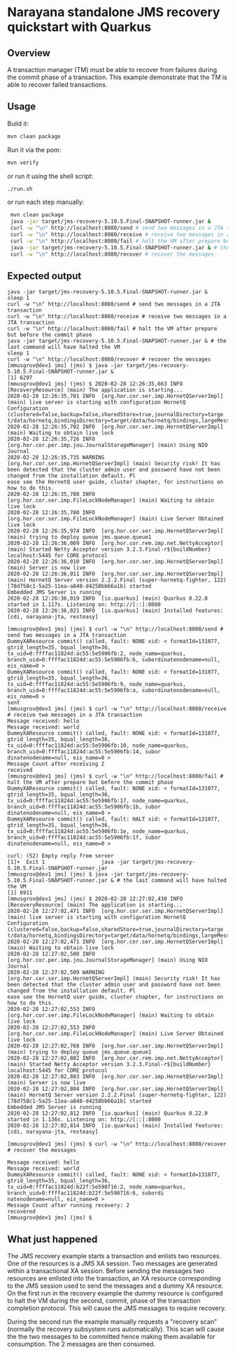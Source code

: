 <!--
JBoss, Home of Professional Open Source Copyright 2008, Red Hat Middleware
LLC, and others contributors as indicated by the @authors tag. All rights
reserved. See the copyright.txt in the distribution for a full listing of
individual contributors. This copyrighted material is made available to anyone
wishing to use, modify, copy, or redistribute it subject to the terms and
conditions of the GNU Lesser General Public License, v. 2.1. This program
is distributed in the hope that it will be useful, but WITHOUT A WARRANTY;
without even the implied warranty of MERCHANTABILITY or FITNESS FOR A PARTICULAR
PURPOSE. See the GNU Lesser General Public License for more details. You
should have received a copy of the GNU Lesser General Public License, v.2.1
along with this distribution; if not, write to the Free Software Foundation,
Inc., 51 Franklin Street, Fifth Floor, Boston, MA 02110-1301, USA.
-->

# Narayana standalone JMS recovery quickstart with Quarkus

## Overview

A transaction manager (TM) must be able to recover from failures during the commit phase of a transaction.
This example demonstrate that the TM is able to recover failed transactions.

## Usage

Build it:

```bash
mvn clean package
```

Run it via the pom:

```bash
mvn verify
```

or run it using the shell script:

```bash
./run.sh
```

or run each step manually:

```bash
 mvn clean package
 java -jar target/jms-recovery-5.10.5.Final-SNAPSHOT-runner.jar &
 curl -w "\n" http://localhost:8080/send # send two messages in a JTA transaction
 curl -w "\n" http://localhost:8080/receive # receive two messages in a JTA transaction
 curl -w "\n" http://localhost:8080/fail # halt the VM after prepare but before the commit phase
 java -jar target/jms-recovery-5.10.5.Final-SNAPSHOT-runner.jar & # the last command will have halted the VM
 curl -w "\n" http://localhost:8080/recover # recover the messages
```

## Expected output

```
java -jar target/jms-recovery-5.10.5.Final-SNAPSHOT-runner.jar &                                                                                                                                                   
sleep 1                                                                                                                                                                                                            
curl -w "\n" http://localhost:8080/send # send two messages in a JTA transaction                                                                                                                                   
curl -w "\n" http://localhost:8080/receive # receive two messages in a JTA transaction                                                                                                                             
curl -w "\n" http://localhost:8080/fail # halt the VM after prepare but before the commit phase                                                                                                                    
java -jar target/jms-recovery-5.10.5.Final-SNAPSHOT-runner.jar & # the last command will have halted the VM                                                                                                        
sleep 1                                                                                                                                                                                                            
curl -w "\n" http://localhost:8080/recover # recover the messages                                                                                                                                                  
[mmusgrov@dev1 jms] (jms) $ java -jar target/jms-recovery-5.10.5.Final-SNAPSHOT-runner.jar &                                                                                                                       
[1] 6297                                                                                                                                                                                                           
[mmusgrov@dev1 jms] (jms) $ 2020-02-28 12:26:35,663 INFO  [RecoveryResource] (main) The application is starting...                                                                                                 
2020-02-28 12:26:35,701 INFO  [org.hor.cor.ser.imp.HornetQServerImpl] (main) live server is starting with configuration HornetQ Configuration (clustered=false,backup=false,sharedStore=true,journalDirectory=targe
t/data/hornetq,bindingsDirectory=target/data/hornetq/bindings,largeMessagesDirectory=target/data/hornetq/largemessages,pagingDirectory=data/paging)                                                                
2020-02-28 12:26:35,702 INFO  [org.hor.cor.ser.imp.HornetQServerImpl] (main) Waiting to obtain live lock                                                                                                           
2020-02-28 12:26:35,726 INFO  [org.hor.cor.per.imp.jou.JournalStorageManager] (main) Using NIO Journal                                                                                                             
2020-02-28 12:26:35,735 WARNING [org.hor.cor.ser.imp.HornetQServerImpl] (main) Security risk! It has been detected that the cluster admin user and password have not been changed from the installation default. Pl
ease see the HornetQ user guide, cluster chapter, for instructions on how to do this.                                                                                                                              
2020-02-28 12:26:35,780 INFO  [org.hor.cor.ser.imp.FileLockNodeManager] (main) Waiting to obtain live lock                                                                                                         
2020-02-28 12:26:35,780 INFO  [org.hor.cor.ser.imp.FileLockNodeManager] (main) Live Server Obtained live lock                                                                                                      
2020-02-28 12:26:35,974 INFO  [org.hor.cor.ser.imp.HornetQServerImpl] (main) trying to deploy queue jms.queue.queue1                                                                                               
2020-02-28 12:26:36,009 INFO  [org.hor.cor.rem.imp.net.NettyAcceptor] (main) Started Netty Acceptor version 3.2.3.Final-r${buildNumber} localhost:5445 for CORE protocol                                           
2020-02-28 12:26:36,010 INFO  [org.hor.cor.ser.imp.HornetQServerImpl] (main) Server is now live                                                                                                                    
2020-02-28 12:26:36,011 INFO  [org.hor.cor.ser.imp.HornetQServerImpl] (main) HornetQ Server version 2.2.2.Final (super-hornetq-fighter, 122) [78d758c1-5a25-11ea-a848-d4258bb66a1b] started                        
Embedded JMS Server is running                                                                                                                                                                                     
2020-02-28 12:26:36,019 INFO  [io.quarkus] (main) Quarkus 0.22.0 started in 1.117s. Listening on: http://[::]:8080                                                                                                 
2020-02-28 12:26:36,021 INFO  [io.quarkus] (main) Installed features: [cdi, narayana-jta, resteasy]                                                                                                                
                                                                                                                                                                                                                   
[mmusgrov@dev1 jms] (jms) $ curl -w "\n" http://localhost:8080/send # send two messages in a JTA transaction                                                                                                       
DummyXAResource commit() called, fault: NONE xid: < formatId=131077, gtrid_length=35, bqual_length=36, tx_uid=0:ffffac11824d:ac55:5e5906fb:2, node_name=quarkus, branch_uid=0:ffffac11824d:ac55:5e5906fb:6, subordinatenodename=null, eis_name=0 >
DummyXAResource commit() called, fault: NONE xid: < formatId=131077, gtrid_length=35, bqual_length=36, tx_uid=0:ffffac11824d:ac55:5e5906fb:9, node_name=quarkus, branch_uid=0:ffffac11824d:ac55:5e5906fb:a, subordinatenodename=null, eis_name=0 >
sent
[mmusgrov@dev1 jms] (jms) $ curl -w "\n" http://localhost:8080/receive # receive two messages in a JTA transaction
Message received: hello
Message received: world
DummyXAResource commit() called, fault: NONE xid: < formatId=131077, gtrid_length=35, bqual_length=36, tx_uid=0:ffffac11824d:ac55:5e5906fb:10, node_name=quarkus, branch_uid=0:ffffac11824d:ac55:5e5906fb:14, subor
dinatenodename=null, eis_name=0 >
Message Count after receiving 2
received
[mmusgrov@dev1 jms] (jms) $ curl -w "\n" http://localhost:8080/fail # halt the VM after prepare but before the commit phase
DummyXAResource commit() called, fault: NONE xid: < formatId=131077, gtrid_length=35, bqual_length=36, tx_uid=0:ffffac11824d:ac55:5e5906fb:17, node_name=quarkus, branch_uid=0:ffffac11824d:ac55:5e5906fb:1b, subor
dinatenodename=null, eis_name=0 >
DummyXAResource commit() called, fault: HALT xid: < formatId=131077, gtrid_length=35, bqual_length=36, tx_uid=0:ffffac11824d:ac55:5e5906fb:1e, node_name=quarkus, branch_uid=0:ffffac11824d:ac55:5e5906fb:1f, subor
dinatenodename=null, eis_name=0 >

curl: (52) Empty reply from server
[1]+  Exit 1                  java -jar target/jms-recovery-5.10.5.Final-SNAPSHOT-runner.jar
[mmusgrov@dev1 jms] (jms) $ java -jar target/jms-recovery-5.10.5.Final-SNAPSHOT-runner.jar & # the last command will have halted the VM
[1] 6911
[mmusgrov@dev1 jms] (jms) $ 2020-02-28 12:27:02,430 INFO  [RecoveryResource] (main) The application is starting...
2020-02-28 12:27:02,471 INFO  [org.hor.cor.ser.imp.HornetQServerImpl] (main) live server is starting with configuration HornetQ Configuration (clustered=false,backup=false,sharedStore=true,journalDirectory=targe
t/data/hornetq,bindingsDirectory=target/data/hornetq/bindings,largeMessagesDirectory=target/data/hornetq/largemessages,pagingDirectory=data/paging)
2020-02-28 12:27:02,471 INFO  [org.hor.cor.ser.imp.HornetQServerImpl] (main) Waiting to obtain live lock
2020-02-28 12:27:02,500 INFO  [org.hor.cor.per.imp.jou.JournalStorageManager] (main) Using NIO Journal
2020-02-28 12:27:02,509 WARNING [org.hor.cor.ser.imp.HornetQServerImpl] (main) Security risk! It has been detected that the cluster admin user and password have not been changed from the installation default. Pl
ease see the HornetQ user guide, cluster chapter, for instructions on how to do this.
2020-02-28 12:27:02,553 INFO  [org.hor.cor.ser.imp.FileLockNodeManager] (main) Waiting to obtain live lock
2020-02-28 12:27:02,553 INFO  [org.hor.cor.ser.imp.FileLockNodeManager] (main) Live Server Obtained live lock
2020-02-28 12:27:02,768 INFO  [org.hor.cor.ser.imp.HornetQServerImpl] (main) trying to deploy queue jms.queue.queue1
2020-02-28 12:27:02,802 INFO  [org.hor.cor.rem.imp.net.NettyAcceptor] (main) Started Netty Acceptor version 3.2.3.Final-r${buildNumber} localhost:5445 for CORE protocol
2020-02-28 12:27:02,803 INFO  [org.hor.cor.ser.imp.HornetQServerImpl] (main) Server is now live
2020-02-28 12:27:02,804 INFO  [org.hor.cor.ser.imp.HornetQServerImpl] (main) HornetQ Server version 2.2.2.Final (super-hornetq-fighter, 122) [78d758c1-5a25-11ea-a848-d4258bb66a1b] started
Embedded JMS Server is running
2020-02-28 12:27:02,812 INFO  [io.quarkus] (main) Quarkus 0.22.0 started in 1.136s. Listening on: http://[::]:8080
2020-02-28 12:27:02,814 INFO  [io.quarkus] (main) Installed features: [cdi, narayana-jta, resteasy]

[mmusgrov@dev1 jms] (jms) $ curl -w "\n" http://localhost:8080/recover # recover the messages                                                                                                                      
                            
Message received: hello
Message received: world
DummyXAResource commit() called, fault: NONE xid: < formatId=131077, gtrid_length=35, bqual_length=36, tx_uid=0:ffffac11824d:b22f:5e590716:2, node_name=quarkus, branch_uid=0:ffffac11824d:b22f:5e590716:6, subordi
natenodename=null, eis_name=0 >
Message Count after running recovery: 2
recovered
[mmusgrov@dev1 jms] (jms) $ 
```

##  What just happened

The JMS recovery example starts a transaction and enlists two resources. One of the resources is a JMS XA session.
Two messages are generated within a transactional XA session. Before sending the messages two
resources are enlisted into the transaction, an XA resource corresponding to the JMS session used to send the
messages and a dummy XA resource. On the first run in the recovery example the dummy resource is configured
to halt the VM during the second, commit, phase of the transaction completion protocol.
This will cause the JMS messages to require recovery.

During the second run the example manually requests a "recovery scan" (normally the recovery subsystem runs
automatically). This scan will cause the the two messages to be committed hence making them available for consumption.
The 2 messages are then consumed.
